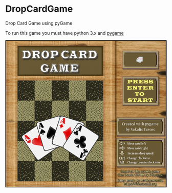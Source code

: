 # DropCardGame
Drop Card Game using pyGame

To run this game you must have python 3.x and [pygame](https://www.pygame.org/wiki/GettingStarted)

![alt text](https://github.com/sakalist/DropCardGame/blob/master/data/images/start-screen.png?raw=true)
